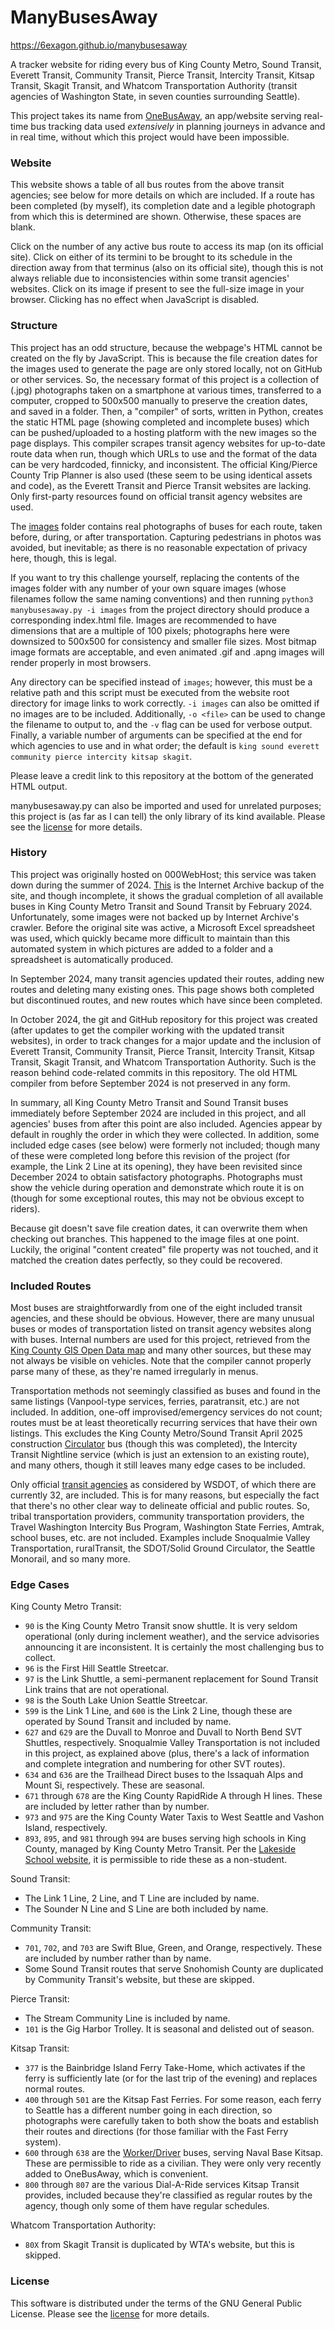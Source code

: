 # ManyBusesAway

<https://6exagon.github.io/manybusesaway>

A tracker website for riding every bus of King County Metro, Sound Transit, Everett Transit, Community Transit, Pierce Transit, Intercity Transit, Kitsap Transit, Skagit Transit, and Whatcom Transportation Authority (transit agencies of Washington State, in seven counties surrounding Seattle).

This project takes its name from [OneBusAway](https://onebusaway.org), an app/website serving real-time bus tracking data used _extensively_ in planning journeys in advance and in real time, without which this project would have been impossible.

### Website

This website shows a table of all bus routes from the above transit agencies; see below for more details on which are included. If a route has been completed (by myself), its completion date and a legible photograph from which this is determined are shown. Otherwise, these spaces are blank.

Click on the number of any active bus route to access its map (on its official site). Click on either of its termini to be brought to its schedule in the direction away from that terminus (also on its official site), though this is not always reliable due to inconsistencies within some transit agencies' websites. Click on its image if present to see the full-size image in your browser. Clicking has no effect when JavaScript is disabled.

### Structure

This project has an odd structure, because the webpage's HTML cannot be created on the fly by JavaScript. This is because the file creation dates for the images used to generate the page are only stored locally, not on GitHub or other services. So, the necessary format of this project is a collection of (.jpg) photographs taken on a smartphone at various times, transferred to a computer, cropped to 500x500 manually to preserve the creation dates, and saved in a folder. Then, a "compiler" of sorts, written in Python, creates the static HTML page (showing completed and incomplete buses) which can be pushed/uploaded to a hosting platform with the new images so the page displays. This compiler scrapes transit agency websites for up-to-date route data when run, though which URLs to use and the format of the data can be very hardcoded, finnicky, and inconsistent. The official King/Pierce County Trip Planner is also used (these seem to be using identical assets and code), as the Everett Transit and Pierce Transit websites are lacking. Only first-party resources found on official transit agency websites are used.

The [images](images) folder contains real photographs of buses for each route, taken before, during, or after transportation. Capturing pedestrians in photos was avoided, but inevitable; as there is no reasonable expectation of privacy here, though, this is legal.

If you want to try this challenge yourself, replacing the contents of the images folder with any number of your own square images (whose filenames follow the same naming conventions) and then running `python3 manybusesaway.py -i images` from the project directory should produce a corresponding index.html file. Images are recommended to have dimensions that are a multiple of 100 pixels; photographs here were downsized to 500x500 for consistency and smaller file sizes. Most bitmap image formats are acceptable, and even animated .gif and .apng images will render properly in most browsers.

Any directory can be specified instead of `images`; however, this must be a relative path and this script must be executed from the website root directory for image links to work correctly. `-i images` can also be omitted if no images are to be included. Additionally, `-o <file>` can be used to change the filename to output to, and the `-v` flag can be used for verbose output. Finally, a variable number of arguments can be specified at the end for which agencies to use and in what order; the default is `king sound everett community pierce intercity kitsap skagit`.

Please leave a credit link to this repository at the bottom of the generated HTML output.

manybusesaway.py can also be imported and used for unrelated purposes; this project is (as far as I can tell) the only library of its kind available. Please see the [license](LICENSE.txt) for more details.

### History

This project was originally hosted on 000WebHost; this service was taken down during the summer of 2024. [This](https://web.archive.org/web/20240000000000*/https://6exagon.000webhostapp.com) is the Internet Archive backup of the site, and though incomplete, it shows the gradual completion of all available buses in King County Metro Transit and Sound Transit by February 2024. Unfortunately, some images were not backed up by Internet Archive's crawler. Before the original site was active, a Microsoft Excel spreadsheet was used, which quickly became more difficult to maintain than this automated system in which pictures are added to a folder and a spreadsheet is automatically produced.

In September 2024, many transit agencies updated their routes, adding new routes and deleting many existing ones. This page shows both completed but discontinued routes, and new routes which have since been completed.

In October 2024, the git and GitHub repository for this project was created (after updates to get the compiler working with the updated transit websites), in order to track changes for a major update and the inclusion of Everett Transit, Community Transit, Pierce Transit, Intercity Transit, Kitsap Transit, Skagit Transit, and Whatcom Transportation Authority. Such is the reason behind code-related commits in this repository. The old HTML compiler from before September 2024 is not preserved in any form.

In summary, all King County Metro Transit and Sound Transit buses immediately before September 2024 are included in this project, and all agencies' buses from after this point are also included. Agencies appear by default in roughly the order in which they were collected. In addition, some included edge cases (see below) were formerly not included; though many of these were completed long before this revision of the project (for example, the Link 2 Line at its opening), they have been revisited since December 2024 to obtain satisfactory photographs. Photographs must show the vehicle during operation and demonstrate which route it is on (though for some exceptional routes, this may not be obvious except to riders).

Because git doesn't save file creation dates, it can overwrite them when checking out branches. This happened to the image files at one point. Luckily, the original "content created" file property was not touched, and it matched the creation dates perfectly, so they could be recovered.

### Included Routes

Most buses are straightforwardly from one of the eight included transit agencies, and these should be obvious. However, there are many unusual buses or modes of transportation listed on transit agency websites along with buses. Internal numbers are used for this project, retrieved from the [King County GIS Open Data map](https://gis-kingcounty.opendata.arcgis.com/datasets/51714753981a4c2695e603832c953551_2647) and many other sources, but these may not always be visible on vehicles. Note that the compiler cannot properly parse many of these, as they're named irregularly in menus.

Transportation methods not seemingly classified as buses and found in the same listings (Vanpool-type services, ferries, paratransit, etc.) are not included. In addition, one-off improvised/emergency services do not count; routes must be at least theoretically recurring services that have their own listings. This excludes the King County Metro/Sound Transit April 2025 construction [Circulator](https://www.soundtransit.org/get-to-know-us/news-events/news-releases/1-line-service-disrupted-repair-work-april-14-to-23) bus (though this was completed), the Intercity Transit Nightline service (which is just an extension to an existing route), and many others, though it still leaves many edge cases to be included.

Only official [transit agencies](https://www.wsdot.wa.gov/publications/manuals/fulltext/M3079/spt.pdf) as considered by WSDOT, of which there are currently 32, are included. This is for many reasons, but especially the fact that there's no other clear way to delineate official and public routes. So, tribal transportation providers, community transportation providers, the Travel Washington Intercity Bus Program, Washington State Ferries, Amtrak, school buses, etc. are not included. Examples include Snoqualmie Valley Transportation, ruralTransit, the SDOT/Solid Ground Circulator, the Seattle Monorail, and so many more.

### Edge Cases

King County Metro Transit:
- `90` is the King County Metro Transit snow shuttle. It is very seldom operational (only during inclement weather), and the service advisories announcing it are inconsistent. It is certainly the most challenging bus to collect.
- `96` is the First Hill Seattle Streetcar.
- `97` is the Link Shuttle, a semi-permanent replacement for Sound Transit Link trains that are not operational.
- `98` is the South Lake Union Seattle Streetcar.
- `599` is the Link 1 Line, and `600` is the Link 2 Line, though these are operated by Sound Transit and included by name.
- `627` and `629` are the Duvall to Monroe and Duvall to North Bend SVT Shuttles, respectively. Snoqualmie Valley Transportation is not included in this project, as explained above (plus, there's a lack of information and complete integration and numbering for other SVT routes).
- `634` and `636` are the Trailhead Direct buses to the Issaquah Alps and Mount Si, respectively. These are seasonal.
- `671` through `678` are the King County RapidRide A through H lines. These are included by letter rather than by number.
- `973` and `975` are the King County Water Taxis to West Seattle and Vashon Island, respectively.
- `893`, `895`, and `981` through `994` are buses serving high schools in King County, managed by King County Metro Transit. Per the [Lakeside School website](https://www.lakesideschool.org/about-us/transportation), it is permissible to ride these as a non-student.

Sound Transit:
- The Link 1 Line, 2 Line, and T Line are included by name.
- The Sounder N Line and S Line are both included by name.

Community Transit:
- `701`, `702`, and `703` are Swift Blue, Green, and Orange, respectively. These are included by number rather than by name.
- Some Sound Transit routes that serve Snohomish County are duplicated by Community Transit's website, but these are skipped.

Pierce Transit:
- The Stream Community Line is included by name.
- `101` is the Gig Harbor Trolley. It is seasonal and delisted out of season.

Kitsap Transit:
- `377` is the Bainbridge Island Ferry Take-Home, which activates if the ferry is sufficiently late (or for the last trip of the evening) and replaces normal routes.
- `400` through `501` are the Kitsap Fast Ferries. For some reason, each ferry to Seattle has a different number going in each direction, so photographs were carefully taken to both show the boats and establish their routes and directions (for those familiar with the Fast Ferry system).
- `600` through `638` are the [Worker/Driver](https://www.kitsaptransit.com/service/workerdriver-buses) buses, serving Naval Base Kitsap. These are permissible to ride as a civilian. They were only very recently added to OneBusAway, which is convenient.
- `800` through `807` are the various Dial-A-Ride services Kitsap Transit provides, included because they're classified as regular routes by the agency, though only some of them have regular schedules.

Whatcom Transportation Authority:
- `80X` from Skagit Transit is duplicated by WTA's website, but this is skipped.

### License

This software is distributed under the terms of the GNU General Public License. Please see the [license](LICENSE.txt) for more details.
